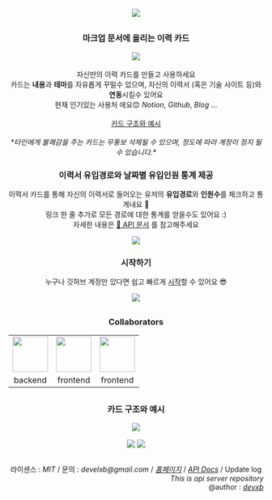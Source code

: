 <div align="center">
<br/>
	<img src="https://user-images.githubusercontent.com/62425964/155997576-1171511b-1fa7-41bc-949a-5b2f5c0f4024.png"/>
</div>

<h2></h2>
<div align="center">
        <p>
        <h3> 마크업 문서에 올리는 이력 카드</h3>
		<img src="https://api.gitofolio.com/portfoliocard/svg/5?color=white" align="center"/><br/><br/>
        자신만의 이력 카드를 만들고 사용하세요 <br/>
        카드는 <b>내용</b>과 <b>테마</b>를 자유롭게 꾸밀수 있으며, 자신의 이력서 (혹은 기술 사이트 등)와 <b>연동</b>시킬수 있어요 <br/>
        현재 인기있는 사용처 에요😊 <i>Notion</i>, <i>Github</i>, <i> Blog</i> ...<br/><br/>
		<a href="#카드-구조와-예시">카드 구조와 예시</a>
		<br/><br/>
        <i>*타인에게 불쾌감을 주는 카드는 무통보 삭제될 수 있으며, 정도에 따라 계정이 정지 될 수 있습니다.*</i>
        <h3> 이력서 유입경로와 날짜별 유입인원 통계 제공</h3>
                이력서 카드를 통해 자신의 이력서로 들어오는 유저의 <b>유입경로</b>와 <b>인원수</b>를 체크하고 통계내요 👀 <br/>
                링크 한 줄 추가로 모든 경로에 대한 통계를 얻을수도 있어요 :) <br/>
                자세한 내용은 <a href="https://api.gitofolio.com/restdocs">📓 API 문서</a> 를 참고해주세요
        </p>
		<a href="https://api.gitofolio.com/restdocs"><img src="https://user-images.githubusercontent.com/62425964/154962375-0a928b90-ea4c-402c-9551-af39181f7b8d.png"/></a>
        <h3> 시작하기 </h3>
        <p> 
		누구나 깃허브 계정만 있다면 쉽고 빠르게 <a href="https://gitofolio.com">시작</a>할 수 있어요 😎
		</p>
			<a href="https://gitofolio.com"> <img src="https://user-images.githubusercontent.com/62425964/154962396-cbc852af-d5a6-4721-a14d-6604a2126203.jpg"/> </a>
</div>

<h2></h2>

<div align="center">  <p><h3>Collaborators</h3></p>
        <table align="center">
        <tr align="center">
        <td><a href="https://github.com/devxb"><img src="https://avatars.githubusercontent.com/u/62425964?v=4" width=70/></a></td>
        <td><a href="https://github.com/st-minju"><img src="https://avatars.githubusercontent.com/u/72141158?v=4" width=70></a></td>
        <td><a href="https://github.com/beni1026"><img src="https://avatars.githubusercontent.com/u/67576476?v=4" width=70></a></td>
        </tr>
        <tr align="center">
        <td> backend </td>
        <td> frontend </td>
        <td> frontend </td>
        </tr>
        </table>
</div>

<h2></h2>

<div align="center">
<h3>카드 구조와 예시</h3>
<img src="https://user-images.githubusercontent.com/62425964/154962384-c9e424b5-447c-4465-8d52-db03423c2386.png"/>
<br/><br/>
		<img src="https://api.gitofolio.com/portfoliocard/svg/5?color=black"/>
		<img src="https://api.gitofolio.com/portfoliocard/svg/1118?color=white"/>
</div>

<h2></h2>

<div align="center">
        라이센스 : <a><i>MIT</i></a> / 문의 : <i>develxb@gmail.com</i> / <a href="https://gitofolio.com"><i>홈페이지</i></a> / <a href="https://api.gitofolio.com/restdocs"><i>API Docs</i></a> / <a>Update log</a>
		<br/><div align="right"> <i>This is api server repository</i> <br/> @author : <a href="https://github.com/devxb"><i>devxb</i></a></div>
</div>